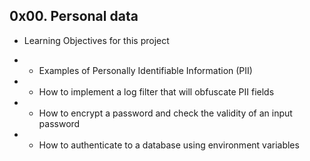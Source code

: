 ## 0x00. Personal data

- Learning Objectives for this project

- - Examples of Personally Identifiable Information (PII)
- - How to implement a log filter that will obfuscate PII fields
- - How to encrypt a password and check the validity of an input password
- - How to authenticate to a database using environment variables
